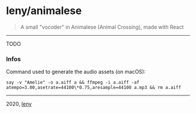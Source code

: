 # leny/animalese

> A small "vocoder" in Animalese (Animal Crossing), made with React

* * *

TODO

### Infos

Command used to generate the audio assets (on macOS):

```
say -v "Amelie" -o a.aiff a && ffmpeg -i a.aiff -af atempo=3.00,asetrate=44100\*0.75,aresample=44100 a.mp3 && rm a.aiff
```

* * *
2020, [leny](https://leny.me)
